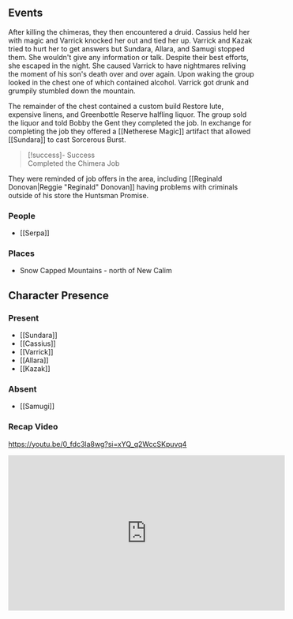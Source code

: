 ## Events
After killing the chimeras, they then encountered a druid. Cassius held her with magic and Varrick knocked her out and tied her up. Varrick and Kazak tried to hurt her to get answers but Sundara, Allara, and Samugi stopped them. She wouldn't give any information or talk. Despite their best efforts, she escaped in the night. She caused Varrick to have nightmares reliving the moment of his son's death over and over again. Upon waking the group looked in the chest one of which contained alcohol. Varrick got drunk and grumpily stumbled down the mountain.

The remainder of the chest contained a custom build Restore lute, expensive linens, and Greenbottle Reserve halfling liquor. The group sold the liquor and told Bobby the Gent they completed the job. In exchange for completing the job they offered a [[Netherese Magic]] artifact that allowed [[Sundara]] to cast Sorcerous Burst.

> [!success]- Success  
> Completed the Chimera Job

They were reminded of job offers in the area, including [[Reginald Donovan|Reggie "Reginald" Donovan]] having problems with criminals outside of his store the Huntsman Promise. 

### People
- [[Serpa]] 

### Places 
- Snow Capped Mountains - north of New Calim

## Character Presence 
### Present
- [[Sundara]] 
- [[Cassius]] 
- [[Varrick]] 
- [[Allara]] 
- [[Kazak]] 
### Absent
- [[Samugi]] 

### Recap Video

https://youtu.be/0_fdc3la8wg?si=xYQ_q2WccSKpuvq4

<iframe width="560" height="315" src="https://www.youtube.com/embed/0_fdc3la8wg?si=VuPawQfW-15ZLAt6" title="YouTube video player" frameborder="0" allow="accelerometer; autoplay; clipboard-write; encrypted-media; gyroscope; picture-in-picture; web-share" referrerpolicy="strict-origin-when-cross-origin" allowfullscreen></iframe>
